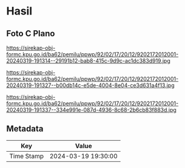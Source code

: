 # Hasil

## Foto C Plano

https://sirekap-obj-formc.kpu.go.id/ba62/pemilu/ppwp/92/02/17/20/12/9202172012001-20240319-191314--29191b12-bab8-415c-9d9c-ac1dc383d919.jpg

https://sirekap-obj-formc.kpu.go.id/ba62/pemilu/ppwp/92/02/17/20/12/9202172012001-20240319-191327--b00db14c-e5de-4004-8e04-ce3d631a4f13.jpg

https://sirekap-obj-formc.kpu.go.id/ba62/pemilu/ppwp/92/02/17/20/12/9202172012001-20240319-191337--334e991e-087d-4936-8c68-2b6cb83f883d.jpg


## Metadata

| Key        | Value               |
| ---------- | ------------------- |
| Time Stamp | 2024-03-19 19:30:00 |



